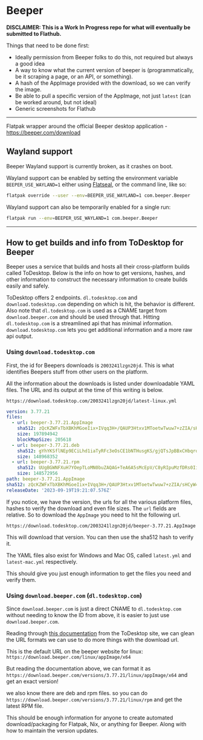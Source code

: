 # Beeper

**DISCLAIMER: This is a Work In Progress repo for what will eventually be submitted to Flathub.**

Things that need to be done first:

- Ideally permission from Beeper folks to do this, not required but always a good idea
- A way to know what the current version of beeper is (programmatically, be it scraping a page, or an API, or something).
- A hash of the AppImage provided with the download, so we can verify the image.
- Be able to pull a specific version of the AppImage, not just `latest` (can be worked around, but not ideal)
- Generic screenshots for Flathub

---

Flatpak wrapper around the official Beeper desktop application - https://beeper.com/download

## Wayland support

Beeper Wayland support is currently broken, as it crashes on boot.

Wayland support can be enabled by setting the environment variable `BEEPER_USE_WAYLAND=1` either using [Flatseal](https://flathub.org/apps/details/com.github.tchx84.Flatseal), or the command line, like so:

```sh
flatpak override --user --env=BEEPER_USE_WAYLAND=1 com.beeper.Beeper
```

Wayland support can also be temporarily enabled for a single run:

```sh
flatpak run --env=BEEPER_USE_WAYLAND=1 com.beeper.Beeper
```

---

## How to get builds and info from ToDesktop for Beeper

Beeper uses a service that builds and hosts all their cross-platform builds called ToDesktop. Below is the info on how to get versions, hashes, and other information to construct the necessary information to create builds easily and safely.

ToDesktop offers 2 endpoints. `dl.todesktop.com` and `download.todesktop.com` depending on which is hit, the behavior is different. Also note that `dl.todesktop.com` is used as a CNAME target from `download.beeper.com` and should be used through that. Hitting `dl.todesktop.com` is a streamlined api that has minimal information. `download.todesktop.com` lets you get additional information and a more raw api output.

### Using `download.todesktop.com`

First, the id for Beepers downloads is `2003241lzgn20jd`. This is what identifies Beepers stuff from other users on the platform.

All the information about the downloads is listed under downloadable YAML files. The URL and its output at the time of this writing is below.

`https://download.todesktop.com/2003241lzgn20jd/latest-linux.yml`

```yaml
version: 3.77.21
files:
  - url: beeper-3.77.21.AppImage
    sha512: zQcKZWFxTbXBKhMGoeIix+IVqq3H+/QAUP3Htxv1MToetwTwuw7+zZIA/sHCyW4BClUD+KcdVOuQs5OF/8BhfQ==
    size: 197894942
    blockMapSize: 205618
  - url: beeper-3.77.21.deb
    sha512: gYhYKSflNEp9ECiLhd1iaTyRFc3eOsCE1bNTHusgKS/gjQTsJpBBxCHbqrqFg5xdW6P83i0/JjJnG/aaAjAu9w==
    size: 148968352
  - url: beeper-3.77.21.rpm
    sha512: UUgBGWNFXuH7YOepTLoMN0buZAQAG+TeA6A5sMcEpV/C8yRIpuMzfDRs0IigGQjhNOFrI06AXvcxRMQrCQnjGg==
    size: 148572956
path: beeper-3.77.21.AppImage
sha512: zQcKZWFxTbXBKhMGoeIix+IVqq3H+/QAUP3Htxv1MToetwTwuw7+zZIA/sHCyW4BClUD+KcdVOuQs5OF/8BhfQ==
releaseDate: '2023-09-19T19:21:07.576Z'
```

If you notice, we have the version, the urls for all the various platform files, hashes to verify the download and even file sizes. The `url` fields are relative. So to download the `AppImage` you need to hit the following url.

`https://download.todesktop.com/2003241lzgn20jd/beeper-3.77.21.AppImage`

This will download that version. You can then use the sha512 hash to verify it.

The YAML files also exist for Windows and Mac OS, called `latest.yml` and `latest-mac.yml` respectively.

This should give you just enough information to get the files you need and verify them.

### Using `download.beeper.com` (`dl.todesktop.com`)

Since `download.beeper.com` is just a direct CNAME to `dl.todesktop.com` without needing to know the ID from above, it is easier to just use `download.beeper.com`.

Reading through [this documentation](https://www.todesktop.com/docs/recipes/download-links-from-your-website) from the ToDesktop site, we can glean the URL formats we can use to do more things with the download url.

This is the default URL on the beeper website for linux: `https://download.beeper.com/linux/appImage/x64`

But reading the documentation above, we can format it as `https://download.beeper.com/versions/3.77.21/linux/appImage/x64` and get an exact version!

we also know there are deb and rpm files. so you can do `https://download.beeper.com/versions/3.77.21/linux/rpm` and get the latest RPM file.

This should be enough information for anyone to create automated download/packaging for Flatpak, Nix, or anything for Beeper. Along with how to maintain the version updates.
